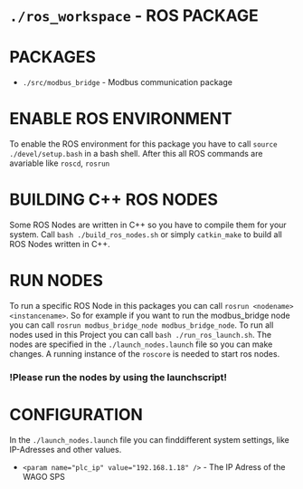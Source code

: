 # `./ros_workspace` - ROS PACKAGE


# PACKAGES

* `./src/modbus_bridge` - Modbus communication package 


# ENABLE ROS ENVIRONMENT
To enable the ROS environment for this package you have to call `source ./devel/setup.bash` in a bash shell.
After this all ROS commands are avariable like `roscd`, `rosrun`

# BUILDING C++ ROS NODES
Some ROS Nodes are written in C++ so you have to compile them for your system.
Call `bash ./build_ros_nodes.sh` or simply `catkin_make` to build all ROS Nodes written in C++.


# RUN NODES
To run a specific ROS Node in this packages you can call `rosrun <nodename> <instancename>`. So for example if you want to run the modbus_bridge node you can call `rosrun modbus_bridge_node modbus_bridge_node`. To run all nodes used in this Project you can call `bash ./run_ros_launch.sh`. The nodes are specified in the `./launch_nodes.launch` file so you can make changes.
A running instance of the `roscore` is needed to start ros nodes.
### !Please run the nodes by using the launchscript!

# CONFIGURATION

In the `./launch_nodes.launch` file you can finddifferent system settings, like IP-Adresses and other values.

* `<param name="plc_ip" value="192.168.1.18" />` - The IP Adress of the WAGO SPS
